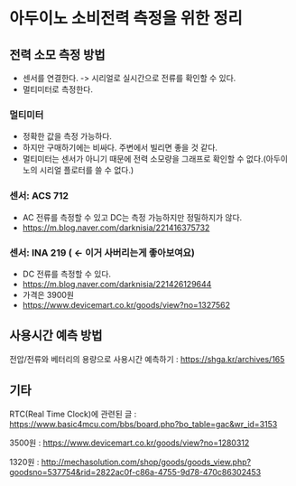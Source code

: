 # 아두이노 소비전력 측정을 위한 정리



## 전력 소모 측정 방법

- 센서를 연결한다. -> 시리얼로 실시간으로 전류를 확인할 수 있다.
- 멀티미터로 측정한다.

### 멀티미터

- 정확한 값을 측정 가능하다.
- 하지만 구매하기에는 비싸다. 주변에서 빌리면 좋을 것 같다.
- 멀티미터는 센서가 아니기 때문에 전력 소모량을 그래프로 확인할 수 없다.(아두이노의 시리얼 플로터를 쓸 수 없다.)

### 센서: ACS 712

- AC 전류를 측정할 수 있고 DC는 측정 가능하지만 정밀하지가 않다.
- https://m.blog.naver.com/darknisia/221416375732

### 센서: INA 219 ( <- 이거 사버리는게 좋아보여요)

- DC 전류를 측정할 수 있다.
- https://m.blog.naver.com/darknisia/221426129644
- 가격은 3900원
- https://www.devicemart.co.kr/goods/view?no=1327562



## 사용시간 예측 방법

전압/전류와 베터리의 용량으로 사용시간 예측하기 : https://shga.kr/archives/165



## 기타

RTC(Real Time Clock)에 관련된 글 : https://www.basic4mcu.com/bbs/board.php?bo_table=gac&wr_id=3153

3500원 : https://www.devicemart.co.kr/goods/view?no=1280312

1320원 : http://mechasolution.com/shop/goods/goods_view.php?goodsno=537754&rid=2822ac0f-c86a-4755-9d78-470c86302453

